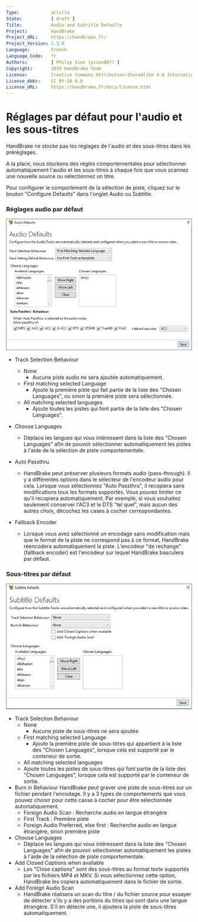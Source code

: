 ```yaml
---
Type:            article
State:           [ draft ]
Title:           Audio and Subtitle Defaults
Project:         HandBrake
Project_URL:     https://handbrake.fr/
Project_Version: 1.3.0
Language:        French
Language_Code:   fr
Authors:         [ Philip Sion (psion007) ]
Copyright:       2019 HandBrake Team
License:         Creative Commons Attribution-ShareAlike 4.0 International
License_Abbr:    CC BY-SA 4.0
License_URL:     https://handbrake.fr/docs/license.html
---
```


Réglages par défaut pour l'audio et les sous-titres
===================================================

HandBrake ne stocke pas les réglages de l'audio et des sous-titres dans les préréglages.

A la place, nous stockons des règles comportementales pour sélectionner automatiquement l'audio et les sous-titres à chaque fois que vous scannez une nouvelle source ou sélectionnez un titre.

Pour configurer le comportement de la sélection de piste, cliquez sur le bouton "Configure Defaults" dans l'onglet Audio ou Subtitle.

### Réglages audio par défaut

![Audio Defaults Window](../../images/windows/audio-defaults-1.0.0.png "Audio Defaults Window")

- Track Selection Behaviour
  - None
    - Aucune piste audio ne sera ajoutée automatiquement.
  - First matching selected Language
    - Ajoute la première piste qui fait partie de la liste des "Chosen Languages", ou sinon la première piste sera sélectionnée.
  - All matching selected languages
    - Ajoute toutes les pistes qui font partie de la liste des "Chosen Languages".
- Choose Languages
  - Déplace les langues qui vous intéressent dans la liste des "Chosen Languages" afin de pouvoir sélectionner automatiquement les pistes à l'aide de la sélection de piste comportementale.
- Auto Passthru
  - HandBrake peut préserver plusieurs formats audio (pass-through). Il y a différentes options dans le sélecteur de l'encodeur audio pour cela. Lorsque vous sélectionnez "Auto Passthru", il recopiera sans modifications tous les formats supportés. Vous pouvez limiter ce qu'il recopiera automatiquement. Par exemple, si vous souhaitez seulement conserver l'AC3 et le DTS "tel quel", mais aucun des autres choix, décochez les cases à cocher correspondantes.
  
- Fallback Encoder
  - Lorsque vous avez sélectionné un encodage sans modification mais que le format de la piste ne correspond pas à ce format, HandBrake réencodera automatiquement la piste. L'encodeur "de rechange" (fallback encoder) est l'encodeur sur lequel HandBrake basculera par défaut.
  
### Sous-titres par défaut

![Subtitle Defaults Window](../../images/windows/subtitle-defaults-1.0.0.png "Subtitle Defaults Window")

- Track Selection Behaviour
  - None
    - Aucune piste de sous-titres ne sera ajoutée
  - First matching selected Language
    - Ajoute la première piste de sous-titres qui appartient à la liste des "Chosen Languages", lorsque cela est supporté par le conteneur de sortie. 
  - All matching selected languages
   - Ajoute toutes les pistes de sous-titres qui font partie de la liste des "Chosen Languages", lorsque cela est supporté par le conteneur de sortie. 
- Burn in Behaviour
  HandBrake peut graver une piste de sous-titres sur un fichier pendant l'encodage. Il y a 3 types de comportements que vous pouvez choisir pour cette casse à cocher pour être sélectionnée automatiquement.
  - Foreign Audio Scan : Recherche audio en langue étrangère
  - First Track : Première piste
  - Foreign Audio Preferred, else first : Recherche audio en langue étrangère, sinon première piste
- Choose Languages
  - Déplace les langues qui vous intéressent dans la liste des "Chosen Languages" afin de pouvoir sélectionner automatiquement les pistes à l'aide de la sélection de piste comportementale.
- Add Closed Captions when available
  - Les "Close captions" sont des sous-titres au format texte supportés par les fichiers MP4 et MKV. Si vous sélectionnez cette option, HandBrake les copiera automatiquement dans le fichier de sortie.
- Add Foreign Audio Scan
  - HandBrake réalisera un scan du titre / du fichier source pour essayer de détecter s'ils y a des portions du titres qui sont dans une langue étrangère. S'il en détecte une, il ajoutera la piste de sous-titres automatiquement. 
